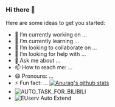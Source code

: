 ### Hi there 👋


Here are some ideas to get you started:

- 🔭 I’m currently working on ...
- 🌱 I’m currently learning ...
- 👯 I’m looking to collaborate on ...
- 🤔 I’m looking for help with ...
- 💬 Ask me about ...
- 📫 How to reach me: ...
- 😄 Pronouns: ...
- ⚡ Fun fact: ...
[![Anurag's github stats](https://github-readme-stats.vercel.app/api?username=LibertyCola)](https://github.com/anuraghazra/github-readme-stats)     
-   ![AUTO_TASK_FOR_BILIBILI](https://github.com/LibertyCola/BILIBILI-HELPER/workflows/AUTO_TASK_FOR_BILIBILI/badge.svg)
-   ![EUserv Auto Extend](https://github.com/LibertyCola/EUserv_extend/workflows/EUserv%20Auto%20Extend/badge.svg)


